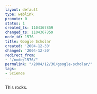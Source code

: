 ```yaml
---
layout: default
type: weblink
promote: 0
status: 1
created_ts: 1104367859
changed_ts: 1104367859
node_id: 1576
title: Google Scholar
created: '2004-12-30'
changed: '2004-12-30'
redirect_from:
- "/node/1576/"
permalink: "/2004/12/30/google-scholar/"
tags:
- Science
---
```

This rocks.
